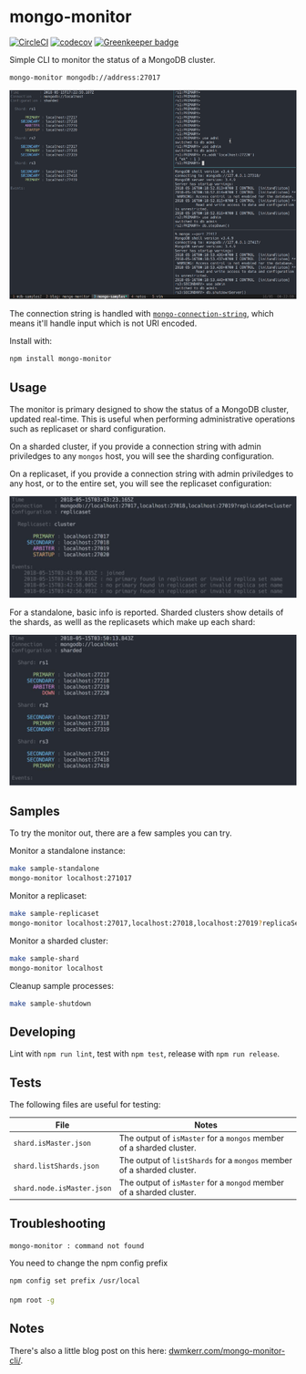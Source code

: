 # mongo-monitor

[![CircleCI](https://circleci.com/gh/dwmkerr/mongo-monitor.svg?style=shield)](https://circleci.com/gh/dwmkerr/mongo-monitor) [![codecov](https://codecov.io/gh/dwmkerr/mongo-monitor/branch/master/graph/badge.svg)](https://codecov.io/gh/dwmkerr/mongo-monitor) [![Greenkeeper badge](https://badges.greenkeeper.io/dwmkerr/mongo-monitor.svg)](https://greenkeeper.io/)

Simple CLI to monitor the status of a MongoDB cluster.

```bash
mongo-monitor mongodb://address:27017
```

![Replicaset Screenshot](./docs/overview.gif)

The connection string is handled with [`mongo-connection-string`](https://github.com/dwmkerr/mongo-connection-string), which means it'll handle input which is not URI encoded.

Install with:

```bash
npm install mongo-monitor
```

## Usage

The monitor is primary designed to show the status of a MongoDB cluster, updated real-time. This is useful when performing administrative operations such as replicaset or shard configuration.

On a sharded cluster, if you provide a connection string with admin priviledges to any `mongos` host, you will see the sharding configuration.

On a replicaset, if you provide a connection string with admin priviledges to any host, or to the entire set, you will see the replicaset configuration:

![Replicaset Screenshot](./docs/replicaset.jpg)

For a standalone, basic info is reported. Sharded clusters show details of the shards, as welll as the replicasets which make up each shard:

![Sharded Cluster Screenshot](./docs/sharded-cluster.jpg)

## Samples

To try the monitor out, there are a few samples you can try.

Monitor a standalone instance:

```bash
make sample-standalone
mongo-monitor localhost:271017
```

Monitor a replicaset:

```bash
make sample-replicaset
mongo-monitor localhost:27017,localhost:27018,localhost:27019?replicaSet=cluster
```

Monitor a sharded cluster:

```bash
make sample-shard
mongo-monitor localhost
```

Cleanup sample processes:

```bash
make sample-shutdown
```

## Developing

Lint with `npm run lint`, test with `npm test`, release with `npm run release`.

## Tests

The following files are useful for testing:

| File | Notes |
|------|-------|
| `shard.isMaster.json` | The output of `isMaster` for a `mongos` member of a sharded cluster. | 
| `shard.listShards.json` | The output of `listShards` for a `mongos` member of a sharded cluster. | 
| `shard.node.isMaster.json` | The output of `isMaster` for a `mongod` member of a sharded cluster. | 

## Troubleshooting

```bash
mongo-monitor : command not found
```

You need to change the npm config prefix

```bash
npm config set prefix /usr/local

npm root -g
```


## Notes

There's also a little blog post on this here: [dwmkerr.com/mongo-monitor-cli/](https://www.dwmkerr.com/mongo-monitor-cli/).
